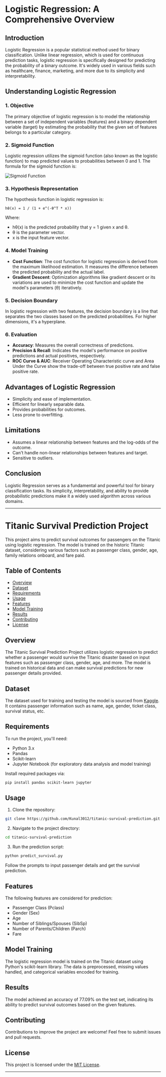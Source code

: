 # Logistic Regression: A Comprehensive Overview

## Introduction

Logistic Regression is a popular statistical method used for binary classification. Unlike linear regression, which is used for continuous prediction tasks, logistic regression is specifically designed for predicting the probability of a binary outcome. It's widely used in various fields such as healthcare, finance, marketing, and more due to its simplicity and interpretability.

## Understanding Logistic Regression

### 1. Objective

The primary objective of logistic regression is to model the relationship between a set of independent variables (features) and a binary dependent variable (target) by estimating the probability that the given set of features belongs to a particular category.

### 2. Sigmoid Function

Logistic regression utilizes the sigmoid function (also known as the logistic function) to map predicted values to probabilities between 0 and 1. The formula for the sigmoid function is:

![Sigmoid Function](https://upload.wikimedia.org/wikipedia/commons/thumb/8/88/Logistic-curve.svg/640px-Logistic-curve.svg.png)

### 3. Hypothesis Representation

The hypothesis function in logistic regression is:

```
hθ(x) = 1 / (1 + e^(-θ^T * x))
```

Where:
- hθ(x) is the predicted probability that y = 1 given x and θ.
- θ is the parameter vector.
- x is the input feature vector.

### 4. Model Training

- **Cost Function**: The cost function for logistic regression is derived from the maximum likelihood estimation. It measures the difference between the predicted probability and the actual label.
- **Gradient Descent**: Optimization algorithms like gradient descent or its variations are used to minimize the cost function and update the model's parameters (θ) iteratively.

### 5. Decision Boundary

In logistic regression with two features, the decision boundary is a line that separates the two classes based on the predicted probabilities. For higher dimensions, it's a hyperplane.

### 6. Evaluation

- **Accuracy**: Measures the overall correctness of predictions.
- **Precision & Recall**: Indicates the model's performance on positive predictions and actual positives, respectively.
- **ROC Curve & AUC**: Receiver Operating Characteristic curve and Area Under the Curve show the trade-off between true positive rate and false positive rate.

## Advantages of Logistic Regression

- Simplicity and ease of implementation.
- Efficient for linearly separable data.
- Provides probabilities for outcomes.
- Less prone to overfitting.

## Limitations

- Assumes a linear relationship between features and the log-odds of the outcome.
- Can't handle non-linear relationships between features and target.
- Sensitive to outliers.

## Conclusion

Logistic Regression serves as a fundamental and powerful tool for binary classification tasks. Its simplicity, interpretability, and ability to provide probabilistic predictions make it a widely used algorithm across various domains.

---

# Titanic Survival Prediction Project

This project aims to predict survival outcomes for passengers on the Titanic using logistic regression. The model is trained on the historic Titanic dataset, considering various factors such as passenger class, gender, age, family relations onboard, and fare paid.

## Table of Contents

- [Overview](#overview)
- [Dataset](#dataset)
- [Requirements](#requirements)
- [Usage](#usage)
- [Features](#features)
- [Model Training](#model-training)
- [Results](#results)
- [Contributing](#contributing)
- [License](#license)

## Overview

The Titanic Survival Prediction Project utilizes logistic regression to predict whether a passenger would survive the Titanic disaster based on input features such as passenger class, gender, age, and more. The model is trained on historical data and can make survival predictions for new passenger details provided.

## Dataset

The dataset used for training and testing the model is sourced from [Kaggle](https://www.kaggle.com/c/titanic/data). It contains passenger information such as name, age, gender, ticket class, survival status, etc.

## Requirements

To run the project, you'll need:

- Python 3.x
- Pandas
- Scikit-learn
- Jupyter Notebook (for exploratory data analysis and model training)

Install required packages via:

```bash
pip install pandas scikit-learn jupyter
```

## Usage

1. Clone the repository:

```bash
git clone https://github.com/Kunal3012/titanic-survival-prediction.git
```

2. Navigate to the project directory:

```bash
cd titanic-survival-prediction
```

3. Run the prediction script:

```bash
python predict_survival.py
```

Follow the prompts to input passenger details and get the survival prediction.

## Features

The following features are considered for prediction:

- Passenger Class (Pclass)
- Gender (Sex)
- Age
- Number of Siblings/Spouses (SibSp)
- Number of Parents/Children (Parch)
- Fare

## Model Training

The logistic regression model is trained on the Titanic dataset using Python's scikit-learn library. The data is preprocessed, missing values handled, and categorical variables encoded for training.

## Results

The model achieved an accuracy of 77.09% on the test set, indicating its ability to predict survival outcomes based on the given features.

## Contributing

Contributions to improve the project are welcome! Feel free to submit issues and pull requests.

## License

This project is licensed under the [MIT License](LICENSE).

---
